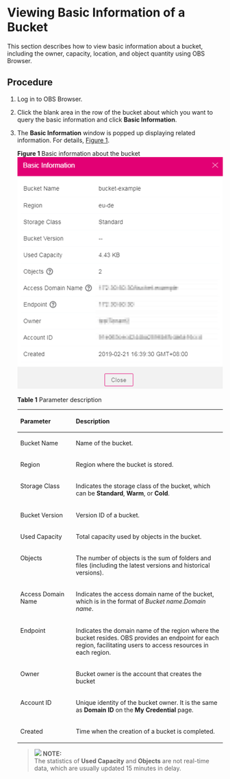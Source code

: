 # Viewing Basic Information of a Bucket<a name="obs_03_0409"></a>

This section describes how to view basic information about a bucket, including the owner, capacity, location, and object quantity using OBS Browser.

## Procedure<a name="sf31a559337eb4b5c9284ad04eab220d0"></a>

1.  Log in to OBS Browser.
2.  Click the blank area in the row of the bucket about which you want to query the basic information and click  **Basic Information**.
3.  The  **Basic Information**  window is popped up displaying related information. For details,  [Figure 1](#fig35840242155659).

    **Figure  1**  Basic information about the bucket<a name="fig35840242155659"></a>  
    ![](figures/basic-information-about-the-bucket-4.png "basic-information-about-the-bucket-4")

    **Table  1**  Parameter description

    <a name="tc3d8266efdc94cfdb471548bd05b6b3b"></a>
    <table><thead align="left"><tr id="r3491e5e338144b579a4fca838bc0237d"><th class="cellrowborder" valign="top" width="27%" id="mcps1.2.3.1.1"><p id="a3edb2adc9a6f4cd788efca77d7f183dd"><a name="a3edb2adc9a6f4cd788efca77d7f183dd"></a><a name="a3edb2adc9a6f4cd788efca77d7f183dd"></a>Parameter</p>
    </th>
    <th class="cellrowborder" valign="top" width="73%" id="mcps1.2.3.1.2"><p id="a8d40fab9707b494fba1cbe43c086aca3"><a name="a8d40fab9707b494fba1cbe43c086aca3"></a><a name="a8d40fab9707b494fba1cbe43c086aca3"></a>Description</p>
    </th>
    </tr>
    </thead>
    <tbody><tr id="row164215717380"><td class="cellrowborder" valign="top" width="27%" headers="mcps1.2.3.1.1 "><p id="p1264210715388"><a name="p1264210715388"></a><a name="p1264210715388"></a>Bucket Name</p>
    </td>
    <td class="cellrowborder" valign="top" width="73%" headers="mcps1.2.3.1.2 "><p id="p13642197163810"><a name="p13642197163810"></a><a name="p13642197163810"></a>Name of the bucket.</p>
    </td>
    </tr>
    <tr id="ra2be5def84e74e0bb76977526c9451d3"><td class="cellrowborder" valign="top" width="27%" headers="mcps1.2.3.1.1 "><p id="a712deba1303042378e2e494ec7872bc7"><a name="a712deba1303042378e2e494ec7872bc7"></a><a name="a712deba1303042378e2e494ec7872bc7"></a>Region</p>
    </td>
    <td class="cellrowborder" valign="top" width="73%" headers="mcps1.2.3.1.2 "><p id="a83632f850e474d7f949723997a922c99"><a name="a83632f850e474d7f949723997a922c99"></a><a name="a83632f850e474d7f949723997a922c99"></a>Region where the bucket is stored.</p>
    </td>
    </tr>
    <tr id="rb7e5fba4613d4c7f898374ffb25c728e"><td class="cellrowborder" valign="top" width="27%" headers="mcps1.2.3.1.1 "><p id="a748699b185c24ab0b901acfd4115f379"><a name="a748699b185c24ab0b901acfd4115f379"></a><a name="a748699b185c24ab0b901acfd4115f379"></a>Storage Class</p>
    </td>
    <td class="cellrowborder" valign="top" width="73%" headers="mcps1.2.3.1.2 "><p id="p28478204218"><a name="p28478204218"></a><a name="p28478204218"></a>Indicates the storage class of the bucket, which can be <strong id="b136826264513"><a name="b136826264513"></a><a name="b136826264513"></a>Standard</strong>, <strong id="b1868592124514"><a name="b1868592124514"></a><a name="b1868592124514"></a>Warm</strong>, or <strong id="b668720217453"><a name="b668720217453"></a><a name="b668720217453"></a>Cold</strong>.</p>
    </td>
    </tr>
    <tr id="row12557174145610"><td class="cellrowborder" valign="top" width="27%" headers="mcps1.2.3.1.1 "><p id="p6571610292057"><a name="p6571610292057"></a><a name="p6571610292057"></a>Bucket Version</p>
    </td>
    <td class="cellrowborder" valign="top" width="73%" headers="mcps1.2.3.1.2 "><p id="p4848944492057"><a name="p4848944492057"></a><a name="p4848944492057"></a>Version ID of a bucket.</p>
    </td>
    </tr>
    <tr id="r261a91b4f5e646b981a4b7f7a36495fb"><td class="cellrowborder" valign="top" width="27%" headers="mcps1.2.3.1.1 "><p id="a5050edf032a34f69887fe461988726a1"><a name="a5050edf032a34f69887fe461988726a1"></a><a name="a5050edf032a34f69887fe461988726a1"></a>Used Capacity</p>
    </td>
    <td class="cellrowborder" valign="top" width="73%" headers="mcps1.2.3.1.2 "><p id="ab1a7c7142ef94ce2b8f6520cf467d615"><a name="ab1a7c7142ef94ce2b8f6520cf467d615"></a><a name="ab1a7c7142ef94ce2b8f6520cf467d615"></a>Total capacity used by objects in the bucket.</p>
    </td>
    </tr>
    <tr id="r85dcfe96a3bc490c842642438490d9e7"><td class="cellrowborder" valign="top" width="27%" headers="mcps1.2.3.1.1 "><p id="ab4f1d52eb9ae4358a682b032a5e29b76"><a name="ab4f1d52eb9ae4358a682b032a5e29b76"></a><a name="ab4f1d52eb9ae4358a682b032a5e29b76"></a>Objects</p>
    </td>
    <td class="cellrowborder" valign="top" width="73%" headers="mcps1.2.3.1.2 "><p id="afe70af26c0964b19817b533c447dbac0"><a name="afe70af26c0964b19817b533c447dbac0"></a><a name="afe70af26c0964b19817b533c447dbac0"></a>The number of objects is the sum of folders and files (including the latest versions and historical versions).</p>
    </td>
    </tr>
    <tr id="row026413344712"><td class="cellrowborder" valign="top" width="27%" headers="mcps1.2.3.1.1 "><p id="p3710276193952"><a name="p3710276193952"></a><a name="p3710276193952"></a>Access Domain Name</p>
    </td>
    <td class="cellrowborder" valign="top" width="73%" headers="mcps1.2.3.1.2 "><p id="p5486373293953"><a name="p5486373293953"></a><a name="p5486373293953"></a>Indicates the access domain name of the bucket, which is in the format of <em id="i105101642144512"><a name="i105101642144512"></a><a name="i105101642144512"></a>Bucket name</em>.<em id="i145127428455"><a name="i145127428455"></a><a name="i145127428455"></a>Domain name</em>.</p>
    </td>
    </tr>
    <tr id="row6678195187"><td class="cellrowborder" valign="top" width="27%" headers="mcps1.2.3.1.1 "><p id="p55310915153945"><a name="p55310915153945"></a><a name="p55310915153945"></a>Endpoint</p>
    </td>
    <td class="cellrowborder" valign="top" width="73%" headers="mcps1.2.3.1.2 "><p id="p50873347153945"><a name="p50873347153945"></a><a name="p50873347153945"></a>Indicates the domain name of the region where the bucket resides. OBS provides an endpoint for each region, facilitating users to access resources in each region.</p>
    </td>
    </tr>
    <tr id="row16321236163718"><td class="cellrowborder" valign="top" width="27%" headers="mcps1.2.3.1.1 "><p id="a17cab153017143a0b597ceebbd37b63e"><a name="a17cab153017143a0b597ceebbd37b63e"></a><a name="a17cab153017143a0b597ceebbd37b63e"></a>Owner</p>
    </td>
    <td class="cellrowborder" valign="top" width="73%" headers="mcps1.2.3.1.2 "><p id="ae6349c1fcaff412f81a2c6602253ffa9"><a name="ae6349c1fcaff412f81a2c6602253ffa9"></a><a name="ae6349c1fcaff412f81a2c6602253ffa9"></a>Bucket owner is the account that creates the bucket</p>
    </td>
    </tr>
    <tr id="r3da122b4f2c9404da7fbb03a0949d5a0"><td class="cellrowborder" valign="top" width="27%" headers="mcps1.2.3.1.1 "><p id="a16d1833a8c264ef495c8048b6d7014e5"><a name="a16d1833a8c264ef495c8048b6d7014e5"></a><a name="a16d1833a8c264ef495c8048b6d7014e5"></a>Account ID</p>
    </td>
    <td class="cellrowborder" valign="top" width="73%" headers="mcps1.2.3.1.2 "><p id="p10266202212373"><a name="p10266202212373"></a><a name="p10266202212373"></a>Unique identity of the bucket owner. It is the same as <strong id="b415923912717"><a name="b415923912717"></a><a name="b415923912717"></a>Domain ID</strong> on the <strong id="b171595391774"><a name="b171595391774"></a><a name="b171595391774"></a>My Credential</strong> page.</p>
    </td>
    </tr>
    <tr id="r66ae4a56bee74c9697633ab781ed602d"><td class="cellrowborder" valign="top" width="27%" headers="mcps1.2.3.1.1 "><p id="aa7209f921b5a4f3cab902c24a724cf0a"><a name="aa7209f921b5a4f3cab902c24a724cf0a"></a><a name="aa7209f921b5a4f3cab902c24a724cf0a"></a>Created</p>
    </td>
    <td class="cellrowborder" valign="top" width="73%" headers="mcps1.2.3.1.2 "><p id="a2b9a98d57e8b4005845e81856806f0f6"><a name="a2b9a98d57e8b4005845e81856806f0f6"></a><a name="a2b9a98d57e8b4005845e81856806f0f6"></a>Time when the creation of a bucket is completed.</p>
    </td>
    </tr>
    </tbody>
    </table>

    >![](/images/icon-note.gif) **NOTE:**   
    >The statistics of  **Used Capacity**  and  **Objects**  are not real-time data, which are usually updated 15 minutes in delay.  


